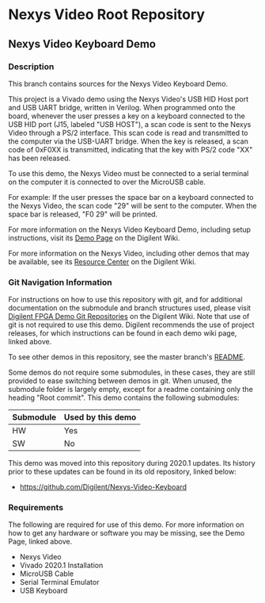 # Nexys Video Root Repository

## Nexys Video Keyboard Demo

### Description

This branch contains sources for the Nexys Video Keyboard Demo.

This project is a Vivado demo using the Nexys Video's USB HID Host port and USB UART bridge, written in Verilog. When programmed onto the board, whenever the user presses a key on a keyboard connected to the USB HID port (J15, labeled "USB HOST"), a scan code is sent to the Nexys Video through a PS/2 interface. This scan code is read and transmitted to the computer via the USB-UART bridge. When the key is released, a scan code of 0xF0XX is transmitted, indicating that the key with PS/2 code "XX" has been released.

To use this demo, the Nexys Video must be connected to a serial terminal on the computer it is connected to over the MicroUSB cable. 

For example: If the user presses the space bar on a keyboard connected to the Nexys Video, the scan code "29" will be sent to the computer. When the space bar is released, "F0 29" will be printed.

For more information on the Nexys Video Keyboard Demo, including setup instructions, visit its [Demo Page](https://reference.digilentinc.com/reference/programmable-logic/nexys-video/demos/keyboard) on the Digilent Wiki.

For more information on the Nexys Video, including other demos that may be available, see its [Resource Center](https://reference.digilentinc.com/reference/programmable-logic/nexys-video/start) on the Digilent Wiki.

### Git Navigation Information

For instructions on how to use this repository with git, and for additional documentation on the submodule and branch structures used, please visit [Digilent FPGA Demo Git Repositories](https://reference.digilentinc.com/reference/programmable-logic/documents/git) on the Digilent Wiki. Note that use of git is not required to use this demo. Digilent recommends the use of project releases, for which instructions can be found in each demo wiki page, linked above.

To see other demos in this repository, see the master branch's [README](https://github.com/Digilent/Nexys-Video).

Some demos do not require some submodules, in these cases, they are still provided to ease switching between demos in git. When unused, the submodule folder is largely empty, except for a readme containing only the heading "Root commit". This demo contains the following submodules:

| Submodule | Used by this demo |
|-----------|-------------------|
| HW        | Yes         |
| SW        | No         |

This demo was moved into this repository during 2020.1 updates. Its history prior to these updates can be found in its old repository, linked below:
* https://github.com/Digilent/Nexys-Video-Keyboard

### Requirements

The following are required for use of this demo. For more information on how to get any hardware or software you may be missing, see the Demo Page, linked above.

* Nexys Video
* Vivado 2020.1 Installation
* MicroUSB Cable
* Serial Terminal Emulator
* USB Keyboard